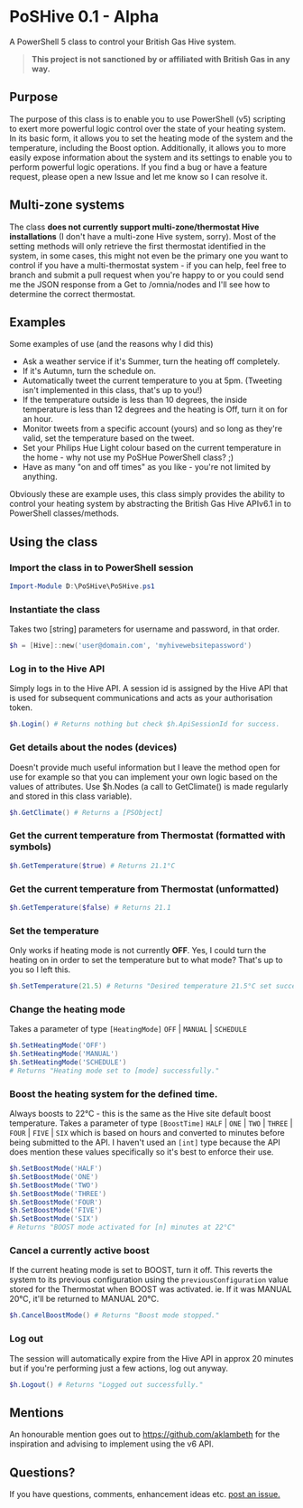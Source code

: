 # PoSHive 0.1 - Alpha
A PowerShell 5 class to control your British Gas Hive system.

> **This project is not sanctioned by or affiliated with British Gas in any way.**


## Purpose

The purpose of this class is to enable you to use PowerShell (v5) scripting to exert more powerful logic control over the state of your heating system.
In its basic form, it allows you to set the heating mode of the system and the temperature, including the Boost option. Additionally, it allows you to more easily expose information about the system and its settings to enable you to perform powerful logic operations. If you find a bug or have a feature request, please open a new Issue and let me know so I can resolve it.

## Multi-zone systems
The class **does not currently support multi-zone/thermostat Hive installations** (I don't have a multi-zone Hive system, sorry). Most of the setting methods will only retrieve the first thermostat identified in the system, in some cases, this might not even be the primary one you want to control if you have a multi-thermostat system - if you can help, feel free to branch and submit a pull request when you're happy to or you could send me the JSON response from a Get to /omnia/nodes and I'll see how to determine the correct thermostat.

## Examples
Some examples of use (and the reasons why I did this)
* Ask a weather service if it's Summer, turn the heating off completely.
* If it's Autumn, turn the schedule on.
* Automatically tweet the current temperature to you at 5pm. (Tweeting isn't implemented in this class, that's up to you!)
* If the temperature outside is less than 10 degrees, the inside temperature is less than 12 degrees and the heating is Off, turn it on for an hour.
* Monitor tweets from a specific account (yours) and so long as they're valid, set the temperature based on the tweet.
* Set your Philips Hue Light colour based on the current temperature in the home - why not use my PoSHue PowerShell class? ;)
* Have as many "on and off times" as you like - you're not limited by anything.

Obviously these are example uses, this class simply provides the ability to control your heating system by abstracting the British Gas Hive APIv6.1 in to PowerShell classes/methods.
## Using the class

### Import the class in to PowerShell session
```powershell
Import-Module D:\PoSHive\PoSHive.ps1
```

### Instantiate the class
Takes two [string] parameters for username and password, in that order.
```powershell
$h = [Hive]::new('user@domain.com', 'myhivewebsitepassword')
```

### Log in to the Hive API
Simply logs in to the Hive API. A session id is assigned by the Hive API that is used for subsequent communications and acts as your authorisation token.
```powershell
$h.Login() # Returns nothing but check $h.ApiSessionId for success.
```

### Get details about the nodes (devices)
Doesn't provide much useful information but I leave the method open for use for example so that you can implement your own logic based on the values of attributes. Use $h.Nodes (a call to GetClimate() is made regularly and stored in this class variable).
```powershell
$h.GetClimate() # Returns a [PSObject]
```

### Get the current temperature from Thermostat (formatted with symbols)
```powershell
$h.GetTemperature($true) # Returns 21.1°C
```
### Get the current temperature from Thermostat (unformatted)
```powershell
$h.GetTemperature($false) # Returns 21.1
```

### Set the temperature
Only works if heating mode is not currently **OFF**. Yes, I could turn the heating on in order to set the temperature but to what mode? That's up to you so I left this.
```powershell
$h.SetTemperature(21.5) # Returns "Desired temperature 21.5°C set successfully."
```

### Change the heating mode
Takes a parameter of type `[HeatingMode]` `OFF` | `MANUAL` | `SCHEDULE`
```powershell
$h.SetHeatingMode('OFF')
$h.SetHeatingMode('MANUAL')
$h.SetHeatingMode('SCHEDULE')
# Returns "Heating mode set to [mode] successfully."
```

### Boost the heating system for the defined time.
Always boosts to 22°C - this is the same as the Hive site default boost temperature.
Takes a parameter of type `[BoostTime]` `HALF` | `ONE` | `TWO` | `THREE` | `FOUR` | `FIVE` | `SIX` which is based on hours and converted to minutes before being submitted to the API. I haven't used an `[int]` type because the API does mention these values specifically so it's best to enforce their use.
```powershell
$h.SetBoostMode('HALF')
$h.SetBoostMode('ONE')
$h.SetBoostMode('TWO')
$h.SetBoostMode('THREE')
$h.SetBoostMode('FOUR')
$h.SetBoostMode('FIVE')
$h.SetBoostMode('SIX')
# Returns "BOOST mode activated for [n] minutes at 22°C"
```

### Cancel a currently active boost
If the current heating mode is set to BOOST, turn it off. This reverts the system to its previous configuration using the `previousConfiguration` value stored for the Thermostat when BOOST was activated. ie. If it was MANUAL 20°C, it'll be returned to MANUAL 20°C.
```powershell
$h.CancelBoostMode() # Returns "Boost mode stopped."
```

### Log out
The session will automatically expire from the Hive API in approx 20 minutes but if you're performing just a few actions, log out anyway.
```powershell
$h.Logout() # Returns "Logged out successfully."
```

## Mentions
An honourable mention goes out to https://github.com/aklambeth for the inspiration and advising to implement using the v6 API.

## Questions?
If you have questions, comments, enhancement ideas etc. [post an issue.](https://github.com/lwsrbrts/PoSHive/issues)